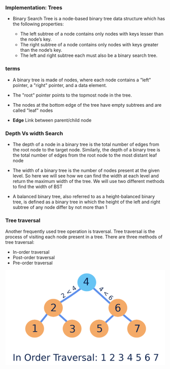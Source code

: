 

### Implementation: Trees


- Binary Search Tree is a node-based binary tree data structure which has the following properties:

  - The left subtree of a node contains only nodes with keys lesser than the node’s key.
  - The right subtree of a node contains only nodes with keys greater than the node’s key.
  - The left and right subtree each must also be a binary search tree.

 ### terms 

 - A binary tree is made of nodes, where each node contains a "left" pointer, a "right" pointer, and a data element. 
 - The "root" pointer points to the topmost node in the tree. 
 - The nodes at the bottom edge of the tree have empty subtrees and are called "leaf" nodes


 - **Edge**	Link between parent/child node


 ### Depth Vs width Search

 - The depth of a node in a binary tree is the total number of edges from the root node to the target node. Similarly, the depth of a binary tree is the total number of edges from the root node to the most distant leaf node

 - The width of a binary tree is the number of nodes present at the given level. So here we will see how we can find the width at each level and return the maximum width of the tree. We will use two different methods to find the width of BST

 - A balanced binary tree, also referred to as a height-balanced binary tree, is defined as a binary tree in which the height of the left and right subtree of any node differ by not more than 1


### Tree traversal
Another frequently used tree operation is traversal. Tree traversal is the process of visiting each node present in a tree. There are three methods of tree traversal:

- In-order traversal
- Post-order traversal
- Pre-order traversal


![WhiteBoard](./treeim.png)
